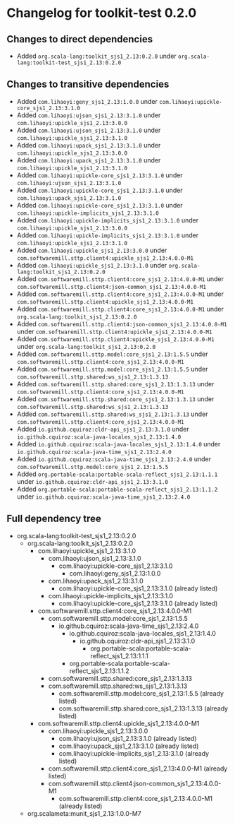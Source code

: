 # Changelog for toolkit-test 0.2.0

## Changes to direct dependencies
 - Added `org.scala-lang:toolkit_sjs1_2.13:0.2.0` under `org.scala-lang:toolkit-test_sjs1_2.13:0.2.0`

## Changes to transitive dependencies
 - Added `com.lihaoyi:geny_sjs1_2.13:1.0.0` under `com.lihaoyi:upickle-core_sjs1_2.13:3.1.0`
 - Added `com.lihaoyi:ujson_sjs1_2.13:3.1.0` under `com.lihaoyi:upickle_sjs1_2.13:3.0.0`
 - Added `com.lihaoyi:ujson_sjs1_2.13:3.1.0` under `com.lihaoyi:upickle_sjs1_2.13:3.1.0`
 - Added `com.lihaoyi:upack_sjs1_2.13:3.1.0` under `com.lihaoyi:upickle_sjs1_2.13:3.0.0`
 - Added `com.lihaoyi:upack_sjs1_2.13:3.1.0` under `com.lihaoyi:upickle_sjs1_2.13:3.1.0`
 - Added `com.lihaoyi:upickle-core_sjs1_2.13:3.1.0` under `com.lihaoyi:ujson_sjs1_2.13:3.1.0`
 - Added `com.lihaoyi:upickle-core_sjs1_2.13:3.1.0` under `com.lihaoyi:upack_sjs1_2.13:3.1.0`
 - Added `com.lihaoyi:upickle-core_sjs1_2.13:3.1.0` under `com.lihaoyi:upickle-implicits_sjs1_2.13:3.1.0`
 - Added `com.lihaoyi:upickle-implicits_sjs1_2.13:3.1.0` under `com.lihaoyi:upickle_sjs1_2.13:3.0.0`
 - Added `com.lihaoyi:upickle-implicits_sjs1_2.13:3.1.0` under `com.lihaoyi:upickle_sjs1_2.13:3.1.0`
 - Added `com.lihaoyi:upickle_sjs1_2.13:3.0.0` under `com.softwaremill.sttp.client4:upickle_sjs1_2.13:4.0.0-M1`
 - Added `com.lihaoyi:upickle_sjs1_2.13:3.1.0` under `org.scala-lang:toolkit_sjs1_2.13:0.2.0`
 - Added `com.softwaremill.sttp.client4:core_sjs1_2.13:4.0.0-M1` under `com.softwaremill.sttp.client4:json-common_sjs1_2.13:4.0.0-M1`
 - Added `com.softwaremill.sttp.client4:core_sjs1_2.13:4.0.0-M1` under `com.softwaremill.sttp.client4:upickle_sjs1_2.13:4.0.0-M1`
 - Added `com.softwaremill.sttp.client4:core_sjs1_2.13:4.0.0-M1` under `org.scala-lang:toolkit_sjs1_2.13:0.2.0`
 - Added `com.softwaremill.sttp.client4:json-common_sjs1_2.13:4.0.0-M1` under `com.softwaremill.sttp.client4:upickle_sjs1_2.13:4.0.0-M1`
 - Added `com.softwaremill.sttp.client4:upickle_sjs1_2.13:4.0.0-M1` under `org.scala-lang:toolkit_sjs1_2.13:0.2.0`
 - Added `com.softwaremill.sttp.model:core_sjs1_2.13:1.5.5` under `com.softwaremill.sttp.client4:core_sjs1_2.13:4.0.0-M1`
 - Added `com.softwaremill.sttp.model:core_sjs1_2.13:1.5.5` under `com.softwaremill.sttp.shared:ws_sjs1_2.13:1.3.13`
 - Added `com.softwaremill.sttp.shared:core_sjs1_2.13:1.3.13` under `com.softwaremill.sttp.client4:core_sjs1_2.13:4.0.0-M1`
 - Added `com.softwaremill.sttp.shared:core_sjs1_2.13:1.3.13` under `com.softwaremill.sttp.shared:ws_sjs1_2.13:1.3.13`
 - Added `com.softwaremill.sttp.shared:ws_sjs1_2.13:1.3.13` under `com.softwaremill.sttp.client4:core_sjs1_2.13:4.0.0-M1`
 - Added `io.github.cquiroz:cldr-api_sjs1_2.13:3.1.0` under `io.github.cquiroz:scala-java-locales_sjs1_2.13:1.4.0`
 - Added `io.github.cquiroz:scala-java-locales_sjs1_2.13:1.4.0` under `io.github.cquiroz:scala-java-time_sjs1_2.13:2.4.0`
 - Added `io.github.cquiroz:scala-java-time_sjs1_2.13:2.4.0` under `com.softwaremill.sttp.model:core_sjs1_2.13:1.5.5`
 - Added `org.portable-scala:portable-scala-reflect_sjs1_2.13:1.1.1` under `io.github.cquiroz:cldr-api_sjs1_2.13:3.1.0`
 - Added `org.portable-scala:portable-scala-reflect_sjs1_2.13:1.1.2` under `io.github.cquiroz:scala-java-time_sjs1_2.13:2.4.0`

## Full dependency tree

 - org.scala-lang:toolkit-test_sjs1_2.13:0.2.0
   - org.scala-lang:toolkit_sjs1_2.13:0.2.0
     - com.lihaoyi:upickle_sjs1_2.13:3.1.0
       - com.lihaoyi:ujson_sjs1_2.13:3.1.0
         - com.lihaoyi:upickle-core_sjs1_2.13:3.1.0
           - com.lihaoyi:geny_sjs1_2.13:1.0.0
       - com.lihaoyi:upack_sjs1_2.13:3.1.0
         - com.lihaoyi:upickle-core_sjs1_2.13:3.1.0 (already listed)
       - com.lihaoyi:upickle-implicits_sjs1_2.13:3.1.0
         - com.lihaoyi:upickle-core_sjs1_2.13:3.1.0 (already listed)
     - com.softwaremill.sttp.client4:core_sjs1_2.13:4.0.0-M1
       - com.softwaremill.sttp.model:core_sjs1_2.13:1.5.5
         - io.github.cquiroz:scala-java-time_sjs1_2.13:2.4.0
           - io.github.cquiroz:scala-java-locales_sjs1_2.13:1.4.0
             - io.github.cquiroz:cldr-api_sjs1_2.13:3.1.0
               - org.portable-scala:portable-scala-reflect_sjs1_2.13:1.1.1
           - org.portable-scala:portable-scala-reflect_sjs1_2.13:1.1.2
       - com.softwaremill.sttp.shared:core_sjs1_2.13:1.3.13
       - com.softwaremill.sttp.shared:ws_sjs1_2.13:1.3.13
         - com.softwaremill.sttp.model:core_sjs1_2.13:1.5.5 (already listed)
         - com.softwaremill.sttp.shared:core_sjs1_2.13:1.3.13 (already listed)
     - com.softwaremill.sttp.client4:upickle_sjs1_2.13:4.0.0-M1
       - com.lihaoyi:upickle_sjs1_2.13:3.0.0
         - com.lihaoyi:ujson_sjs1_2.13:3.1.0 (already listed)
         - com.lihaoyi:upack_sjs1_2.13:3.1.0 (already listed)
         - com.lihaoyi:upickle-implicits_sjs1_2.13:3.1.0 (already listed)
       - com.softwaremill.sttp.client4:core_sjs1_2.13:4.0.0-M1 (already listed)
       - com.softwaremill.sttp.client4:json-common_sjs1_2.13:4.0.0-M1
         - com.softwaremill.sttp.client4:core_sjs1_2.13:4.0.0-M1 (already listed)
   - org.scalameta:munit_sjs1_2.13:1.0.0-M7
